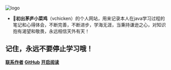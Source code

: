 
![logo](https://vue-admin-imgages.oss-cn-hangzhou.aliyuncs.com/2022-08-05/20220805213957-FZtGKN5irpPJbhHQ3N5m.jpg)


- 💪**初出茅庐小菜鸡**（vchicken）的个人网站，用来记录本人在java学习过程的笔记和心得体会，不断完善，不断进步，学海无涯，当秉持谦逊之心，对知识抱有渴望和敬畏，永远相信天外有天！

## 记住，永远不要停止学习哦！

[**联系作者**](person/wechat)
[**GitHub**](https://github.com/vchickenTao)
[**开启阅读**](README.md)

